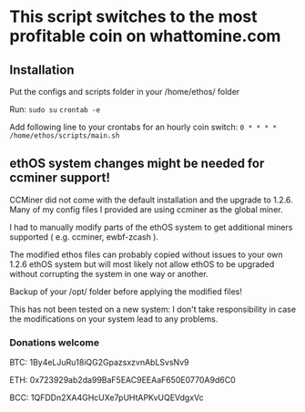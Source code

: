# This script switches to the most profitable coin on whattomine.com

## Installation

Put the configs and scripts folder in your /home/ethos/ folder

Run:
`sudo su`
`crontab -e`

 Add following line to your crontabs for an hourly coin switch:
`0 * * * * /home/ethos/scripts/main.sh`

## ethOS system changes might be needed for ccminer support!

CCMiner did not come with the default installation and the upgrade to 1.2.6. Many of my config files I provided are using ccminer as the global miner.

I had to manually modify parts of the ethOS system to get additional miners supported ( e.g. ccminer, ewbf-zcash ).

The modified ethos files can probably copied without issues to your own 1.2.6 ethOS system but will most likely not allow ethOS to be upgraded without corrupting the system in one way or another.

Backup of your /opt/ folder before applying the modified files!

This has not been tested on a new system: I don't take responsibility in case the modifications on your system lead to any problems.

### Donations welcome
BTC: 1By4eLJuRu18iQG2GpazsxzvnAbLSvsNv9

ETH: 0x723929ab2da99BaF5EAC9EEAaF650E0770A9d6C0

BCC: 1QFDDn2XA4GHcUXe7pUHtAPKvUQEVdgxVc